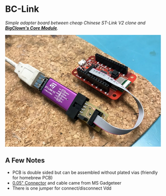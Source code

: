 # BC-Link

*Simple adapter board between cheap Chinese ST-Link V2 clone and **[BigClown's Core Module](https://doc.bigclown.com/core-module.html)**.*

<p style="text-align: center">
<img src="foto.jpg" width="600"/>
</p>

## A Few Notes

- PCB is double sided but can be assembled without plated vias (friendly for homebrew PCB)
- [0.05" Connector](http://www.digikey.com/products/en?lang=en&vendor=0&WT.z_cid=ref_findchips0311_dkc_buynow&mpart=20021521-00010T1LF&cur=USD) and cable came from MS Gadgeteer
- There is one jumper for connect/disconnect Vdd


